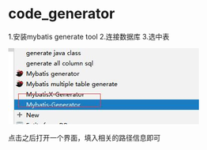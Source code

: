 # code_generator
1.安装mybatis generate tool
2.连接数据库
3.选中表

![](image\codegen.jpg)



点击之后打开一个界面，填入相关的路径信息即可
